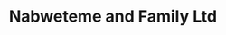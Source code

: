 ---
title: "Nabweteme and Family Ltd"
url: /malaba-town-council/nabweteme-and-family-ltd/
shop: books
---